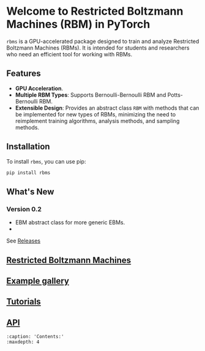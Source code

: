 # Welcome to Restricted Boltzmann Machines (RBM) in PyTorch

`rbms` is a GPU-accelerated package designed to train and analyze Restricted Boltzmann Machines (RBMs). It is intended for students and researchers who need an efficient tool for working with RBMs.

## Features

- **GPU Acceleration**.
- **Multiple RBM Types**: Supports Bernoulli-Bernoulli RBM and Potts-Bernoulli RBM.
- **Extensible Design**: Provides an abstract class `RBM` with methods that can be implemented for new types of RBMs, minimizing the need to reimplement training algorithms, analysis methods, and sampling methods.

## Installation

To install `rbms`, you can use pip:

```bash
pip install rbms
```

## What's New

### Version 0.2

- EBM abstract class for more generic EBMs.
-

See [Releases](https://github.com/DsysDML/rbms/releases)

## [Restricted Boltzmann Machines](rbm.md)

## [Example gallery](auto_examples/index.rst)

## [Tutorials](tutorials.md)

## [API](api.md)

```{toctree}
:caption: 'Contents:'
:maxdepth: 4
```
